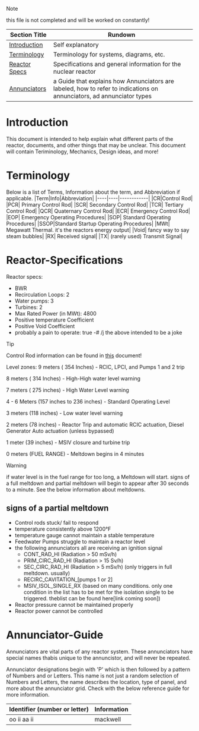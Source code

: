 >[!note]
> this file is not completed and will be worked on constantly!

| Section Title | Rundown |
| -------| ------- |
| [Introduction](#Introduction) | Self explanatory |
| [Terminology](#Teriminology) | Terminology for systems, diagrams, etc. |
| [Reactor Specs](#Reactor-Specificatiobs) | Specifications and general information for the nuclear reactor |
| [Annunciators](#Annunciator-Guide)| a Guide that explains how Annunciators are labeled, how to refer to indications on annunciators, ad annunciator types|

# Introduction
This document is intended to help explain what different parts of the reactor, documents, and other things that may be unclear.
This document will contain Teriminology, Mechanics, Design ideas, and more!

# Terminology
Below is a list of Terms, Information about the term, and Abbreviation if applicable.
|Term|Info|Abbreviation|
|----|----|------------|
|CR|Control Rod|
|PCR| Primary Control Rod|
|SCR| Secondary Control Rod|
|TCR| Tertiary Control Rod|
|QCR| Quaternary Control Rod|
|ECR| Emergency Control Rod|
|EOP| Emergency Operating Procedures|
|SOP| Standard Operating Procedures|
|SSOP|Standard Startup Operating Procedures|
|MWt| Megawatt Thermal. it's the reactors energy output|
|Void| fancy way to say steam bubbles|
|RX| Received signal|
|TX| (rarely used) Transmit Signal|


# Reactor-Specifications

Reactor specs:
- BWR
- Recirculation Loops: 2
- Water pumps: 3
- Turbines: 2
- Max Rated Power (in MWt): 4800
- Positive temperature Coefficient
- Positive Void Coefficient
- probably a pain to operate: true
-# /j the above intended to be a joke

> [!tip]
> Control Rod information can be found in [this](https://github.com/RandomVOTVplayer/Goober-Generating-Station/blob/RandomVOTVplayer-patch-1/Information%2FRod-Layout.md) document!


Level zones:
9 meters ( 354 Inches) - RCIC, LPCI, and Pumps 1 and 2 trip

8 meters ( 314 Inches) - High-High water level warning

7 meters ( 275 inches) - High Water Level warning

4 - 6 Meters (157 inches to 236 inches) - Standard Operating Level

3 meters (118 inches) - Low water level warning

2 meters (78 inches) - Reactor Trip and automatic RCIC actuation, Diesel Generator Auto actuation (unless bypassed)

1 meter (39 inches) - MSIV closure and turbine trip

0 meters (FUEL RANGE) - Meltdown begins in 4 minutes

> [!WARNING]
> if water level is in the fuel range for too long, a Meltdown will start. signs of a full meltdown and partial meltdown will begin to appear after 30 seconds to a minute. See the below information about meltdowns.

## signs of a partial meltdown
- Control rods stuck/ fail to respond
- temperature consistently above 1200°F
- temperature gauge cannot maintain a stable temperature
- Feedwater Pumps struggle to maintain a reactor level
- the following annunciators all are receiving an ignition signal
    - CONT_RAD_HI (Radiation > 50 mSv/h)
    - PRIM_CIRC_RAD_HI (Radiation > 15 Sv/h)
    - SEC_CIRC_RAD_HI (Radiation > 5 mSv/h) (only triggers in full meltdown. usually)
    - RECIRC_CAVITATION_[pumps 1 or 2]
    - MSIV_ISOL_SINGLE_RX (based on many conditions. only one condition in the list has to be met for the isolation single to be triggered. theblist can be found here[link coming soon])
- Reactor pressure cannot be maintained properly 
- Reactor power cannot be controlled

# Annunciator-Guide
Annunciators are vital parts of any reactor system. These annunciators have special names thabis unique to the annuncistor, and will never be repeated.

Annunciator designations begin with 'P' which is then followed by a pattern of Numbers and or Letters. This name is not just a random selection of Numbers and Letters, the name describes the location, type of panel, and more about the annunciator grid. Check with the below reference guide for more information. 

|Identifier (number or letter) | Information |
|----------------------------- | -----------|
| oo ii aa ii | mackwell|